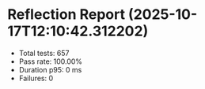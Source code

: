 # Reflection Report (2025-10-17T12:10:42.312202)

- Total tests: 657
- Pass rate: 100.00%
- Duration p95: 0 ms
- Failures: 0

